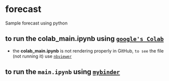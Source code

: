 # forecast
Sample forecast using python

## to run the **colab_main.ipynb** using [`google's Colab`](https://drive.google.com/open?id=1WVj8AR6p4HT_bjGCmC8g6FFAWYQbkC14)

-  the **colab_main.ipynb** is not rendering properly in GitHub, `to see` the file (not running it) use [`nbviewer`](https://nbviewer.jupyter.org/github/feapri/forecast/blob/master/colab_main.ipynb)

## to run the **`main.ipynb`** using [`mybinder`](https://mybinder.org/v2/gh/feapri/colab_forecast/master)


